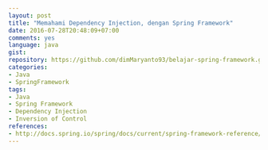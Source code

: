 ```yaml
---
layout: post
title: "Memahami Dependency Injection, dengan Spring Framework"
date: 2016-07-28T20:48:09+07:00
comments: yes
language: java
gist:
repository: https://github.com/dimMaryanto93/belajar-spring-framework.git
categories:
- Java
- SpringFramework
tags:
- Java
- Spring Framework
- Dependency Injection
- Inversion of Control
references:
- http://docs.spring.io/spring/docs/current/spring-framework-reference/htmlsingle/
---
```

